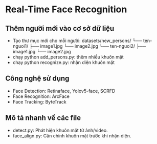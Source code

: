 # Real-Time Face Recognition

## Thêm người mới vào cơ sở dữ liệu

- Tạo thư mục mới cho mỗi người:
  datasets/new_persons/
        └── ten-nguoi1/
        ├── image1.jpg
        └── image2.jpg
        └── ten-nguoi2/
        ├── image1.jpg
        └── image2.jpg
- chạy python add_persons.py: thêm nhiều khuôn mặt
- chạy python recognize.py: nhận diện khuôn mặt

## Công nghệ sử dụng

- Face Detection: Retinaface, Yolov5-face, SCRFD
- Face Recognition: ArcFace
- Face Tracking: ByteTrack

## Mô tả nhanh về các file

- detect.py: Phát hiện khuôn mặt từ ảnh/video.
- face_align.py: Căn chỉnh khuôn mặt trước khi nhận diện.
